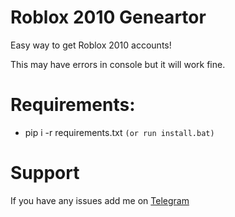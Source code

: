 # Roblox 2010 Geneartor
Easy way to get Roblox 2010 accounts!

This may have errors in console but it will work fine.

# Requirements:
- pip i -r requirements.txt `(or run install.bat)`

# Support
If you have any issues add me on [Telegram](https://t.me/malychuj)
 

 
